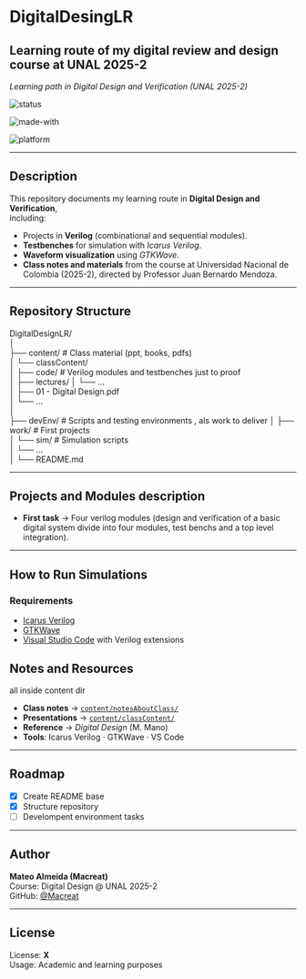 # DigitalDesingLR

## Learning route of my digital review and design course at UNAL 2025-2

_Learning path in Digital Design and Verification (UNAL 2025-2)_

![status](https://img.shields.io/badge/status-active-brightgreen)

![made-with](https://img.shields.io/badge/Made%20with-Verilog-blue)

![platform](https://img.shields.io/badge/platform-VSCode-lightgrey)

---

## Description

This repository documents my learning route in **Digital Design and Verification**,  
including:

- Projects in **Verilog** (combinational and sequential modules).
- **Testbenches** for simulation with _Icarus Verilog_.
- **Waveform visualization** using _GTKWave_.
- **Class notes and materials** from the course at Universidad Nacional de Colombia (2025-2), directed by Professor Juan Bernardo Mendoza.

---

## Repository Structure

DigitalDesignLR/  
│  
├── content/ # Class material (ppt, books, pdfs)  
│ └── classContent/  
│ ├── code/ # Verilog modules and testbenches just to proof  
│ ├── lectures/
│ └── ...  
│ ├── 01 - Digital Design.pdf  
│ └── ...  
│  
├── devEnv/ # Scripts and testing environments , als work to deliver
│ ├── work/ # First projects  
│ └── sim/ # Simulation scripts  
│ └── ...  
│
└── README.md

---

## Projects and Modules description

- **First task** → Four verilog modules (design and verification of a basic digital system divide into four modules, test benchs and a top level integration).

---

## How to Run Simulations

### Requirements

- [Icarus Verilog](https://bleyer.org/icarus/)
- [GTKWave](https://sourceforge.net/projects/gtkwave/)
- [Visual Studio Code](https://code.visualstudio.com/) with Verilog extensions

## Notes and Resources

all inside content dir

- **Class notes** → [`content/notesAboutClass/`](content/notesAboutClass/)
- **Presentations** → [`content/classContent/`](content/classContent/)
- **Reference** → _Digital Design_ (M. Mano)
- **Tools**: Icarus Verilog · GTKWave · VS Code

---

## Roadmap

- [x] Create README base
- [x] Structure repository
- [ ] Develompent environment tasks

---

## Author

**Mateo Almeida (Macreat)**  
Course: Digital Design @ UNAL 2025-2  
GitHub: [@Macreat](https://github.com/Macreat)

---

## License

License: **X**  
Usage: Academic and learning purposes
